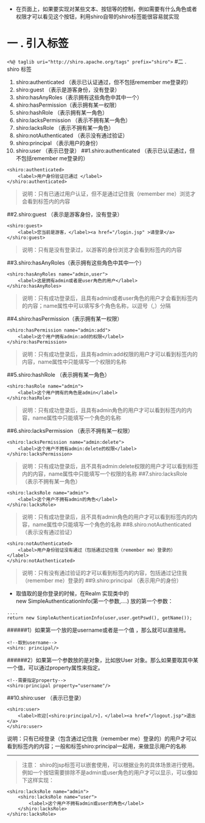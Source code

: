 * 在页面上，如果要实现对某些文本、按钮等的控制，例如需要有什么角色或者权限才可以看见这个按钮，利用shiro自带的shiro标签能很容易就实现
# 一 . 引入标签
`<%@ taglib uri="http://shiro.apache.org/tags" prefix="shiro">`
#二 . shiro 标签
1. shiro:authenticated （表示已认证通过，但不包括remember me登录的）
2. shiro:guest （表示是游客身份，没有登录）
3. shiro:hasAnyRoles（表示拥有这些角色中其中一个）
4. shiro:hasPermission（表示拥有某一权限）
5. shiro:hashRole （表示拥有某一角色）
6. shiro:lacksPermission （表示不拥有某一角色）
7. shiro:lacksRole （表示不拥有某一角色）
8. shiro:notAuthenticated （表示没有通过验证）
9. shiro:principal （表示用户的身份）
10. shiro:user （表示已登录）
##1.shiro:authenticated （表示已认证通过，但不包括remember me登录的）
```
<shiro:authenticated>
    <label>用户身份验证已通过 </label>
</shiro:authenticated>
 ```
> 说明：只有已通过用户认证，但不是通过记住我（remember me）浏览才会看到标签内的内容

##2.shiro:guest （表示是游客身份，没有登录）
```
<shiro:guest>
    <label>您当前是游客，</label><a href="/login.jsp" >请登录</a>
</shiro:guest>
```
> 说明：只有是没有登录过，以游客的身份浏览才会看到标签内的内容

##3.shiro:hasAnyRoles（表示拥有这些角色中其中一个）
```
<shiro:hasAnyRoles name="admin,user">
    <label>这是拥有admin或者是user角色的用户</label>
</shiro:hasAnyRoles>
```
> 说明：只有成功登录后，且具有admin或者user角色的用户才会看到标签内的内容；name属性中可以填写多个角色名称，以逗号（,）分隔

##4.shiro:hasPermission（表示拥有某一权限）
```
<shiro:hasPermission name="admin:add">
    <label>这个用户拥有admin:add的权限</label>
</shiro:hasPermission>
```
> 说明：只有成功登录后，且具有admin:add权限的用户才可以看到标签内的内容，name属性中只能填写一个权限的名称

##5.shiro:hashRole （表示拥有某一角色）
```
<shiro:hasRole name="admin">
    <label>这个用户拥有的角色是admin</label>
</shiro:hasRole>
```
> 说明：只有成功登录后，且具有admin角色的用户才可以看到标签内的内容，name属性中只能填写一个角色的名称

##6.shiro:lacksPermission （表示不拥有某一权限）
```
<shiro:lacksPermission name="admin:delete">
    <label>这个用户不拥有admin:delete的权限</label>
</shiro:lacksPermission>
```
> 说明：只有成功登录后，且不具有admin:delete权限的用户才可以看到标签内的内容，name属性中只能填写一个权限的名称
##7.shiro:lacksRole （表示不拥有某一角色）
```
<shiro:lacksRole name="admin">
    <label>这个用户不拥有admin的角色</label>
</shiro:lacksRole>
```
> 说明：只有成功登录后，且不具有admin角色的用户才可以看到标签内的内容，name属性中只能填写一个角色的名称
##8.shiro:notAuthenticated （表示没有通过验证）
```
<shiro:notAuthenticated>
    <label>用户身份验证没有通过（包括通过记住我（remember me）登录的） </label>
</shiro:notAuthenticated>
```
> 说明：只有没有通过验证的才可以看到标签内的内容，包括通过记住我（remember me）登录的
##9.shiro:principal （表示用户的身份）
* 取值取的是你登录的时候，在Realm 实现类中的new SimpleAuthenticationInfo(第一个参数,....) 放的第一个参数：
```
....
return new SimpleAuthenticationInfo(user,user.getPswd(), getName());
```
######1）如果第一个放的是username或者是一个值 ，那么就可以直接用。
```
<!--取到username-->
<shiro: principal/>
```
######2）如果第一个参数放的是对象，比如放User 对象。那么如果要取其中某一个值，可以通过property属性来指定。
```
<!--需要指定property-->
<shiro:principal property="username"/>
```
##10.shiro:user （表示已登录）
```
<shiro:user>
    <label>欢迎[<shiro:principal/>]，</label><a href="/logout.jsp">退出</a>
</shiro:user>
```
说明：只有已经登录（包含通过记住我（remember me）登录的）的用户才可以看到标签内的内容；一般和标签shiro:principal一起用，来做显示用户的名称


-----------------------------------------------------------------------------

> 注意：
shiro的jsp标签可以嵌套使用，可以根据业务的具体场景进行使用。例如一个按钮需要排除不是admin或user角色的用户才可以显示，可以像如下这样实现：
```
<shiro:lacksRole name="admin">
    <shiro:lacksRole name="user"> 
        <label>这个用户不拥有admin或user的角色</label>
    </shiro:lacksRole>
</shiro:lacksRole>
```
